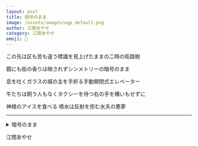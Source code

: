 ```yaml
---
layout: post
title: 暗号のまま
image: /assets/images/ogp_default.png
author: 江間あやせ
category: 江間あやせ
emoji: 🍳
---
```


<div class="tanka-area"><div class="tanka">
<p>この先は区も苦も違う標識を見上げたままの二時の街路樹</p>

<p>鏡にも街の香りは映されずシンメトリーの暗号のまま</p>

<p>息を吐くガラスの城の主を手折る手動開閉式エレベーター</p>

<p>牛たちは飼う人もなくタクシーを待つ右の手を構いもせずに</p>

<p>神様のアイスを食べる 噴水は反射を拒む水夫の悪夢</p>

</div></div>

---

<details><summary>暗号のまま</summary>
この先は区も苦も違う標識を見上げたままの二時の街路樹<br/>
鏡にも街の香りは映されずシンメトリーの暗号のまま<br/>
息を吐くガラスの城の主を手折る手動開閉式エレベーター<br/>
牛たちは飼う人もなくタクシーを待つ右の手を構いもせずに<br/>
神様のアイスを食べる 噴水は反射を拒む水夫の悪夢<br/>
<br/>

</details>

江間あやせ
